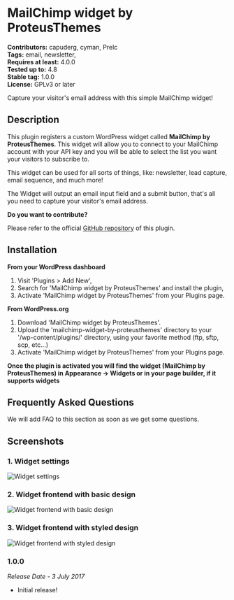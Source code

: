 # MailChimp widget by ProteusThemes #
**Contributors:** capuderg, cyman, Prelc  
**Tags:** email, newsletter,  
**Requires at least:** 4.0.0  
**Tested up to:** 4.8  
**Stable tag:** 1.0.0  
**License:** GPLv3 or later  

Capture your visitor's email address with this simple MailChimp widget!

## Description ##

This plugin registers a custom WordPress widget called **MailChimp by ProteusThemes**. This widget will allow you to connect to your MailChimp account with your API key and you will be able to select the list you want your visitors to subscribe to.

This widget can be used for all sorts of things, like: newsletter, lead capture, email sequence, and much more!

The Widget will output an email input field and a submit button, that's all you need to capture your visitor's email address.

**Do you want to contribute?**

Please refer to the official [GitHub repository](https://github.com/proteusthemes/mailchimp-widget) of this plugin.

## Installation ##

**From your WordPress dashboard**

1. Visit 'Plugins > Add New',
2. Search for 'MailChimp widget by ProteusThemes' and install the plugin,
3. Activate 'MailChimp widget by ProteusThemes' from your Plugins page.

**From WordPress.org**

1. Download 'MailChimp widget by ProteusThemes'.
2. Upload the 'mailchimp-widget-by-proteusthemes' directory to your '/wp-content/plugins/' directory, using your favorite method (ftp, sftp, scp, etc...)
3. Activate 'MailChimp widget by ProteusThemes' from your Plugins page.

**Once the plugin is activated you will find the widget (MailChimp by ProteusThemes) in Appearance -> Widgets or in your page builder, if it supports widgets**

## Frequently Asked Questions ##

We will add FAQ to this section as soon as we get some questions.

## Screenshots ##

### 1. Widget settings ###
![Widget settings](http://ps.w.org/mailchimp-widget-by-proteusthemes/assets/screenshot-1.png)

### 2. Widget frontend with basic design ###
![Widget frontend with basic design](http://ps.w.org/mailchimp-widget-by-proteusthemes/assets/screenshot-2.png)

### 3. Widget frontend with styled design ###
![Widget frontend with styled design](http://ps.w.org/mailchimp-widget-by-proteusthemes/assets/screenshot-3.png)



### 1.0.0 ###

*Release Date - 3 July 2017*

* Initial release!
